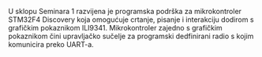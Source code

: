 U sklopu Seminara 1 razvijena je programska podrška za mikrokontroler STM32F4 Discovery koja omogućuje crtanje, pisanje i interakciju dodirom s grafičkim pokaznikom ILI9341. Mikrokontroler zajedno s grafičkim pokaznikom čini upravljačko sučelje za programski dedfinirani radio s kojim komunicira preko UART-a.
